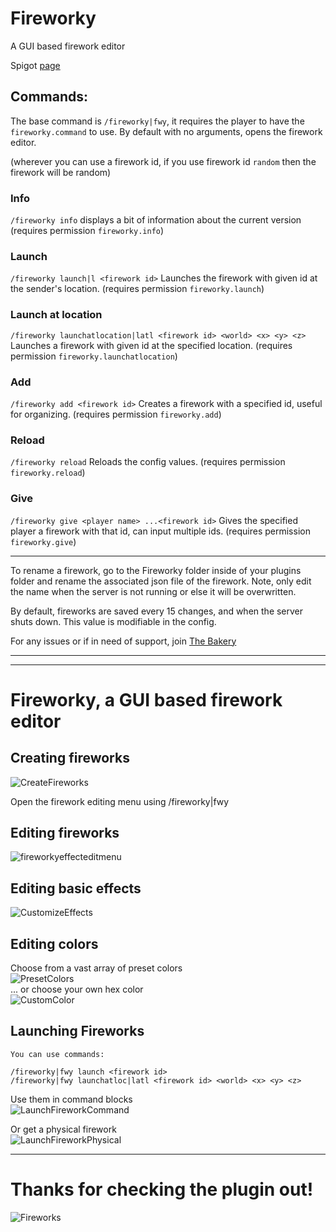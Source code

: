 # Fireworky
A GUI based firework editor

Spigot [page](https://www.spigotmc.org/resources/fireworky.105751/)

## Commands:
The base command is ``/fireworky|fwy``, it requires the player to have the ``fireworky.command`` to use. By default with no arguments, opens the firework editor.

(wherever you can use a firework id, if you use firework id ``random`` then the firework will be random)

### Info
``/fireworky info`` displays a bit of information about the current version (requires permission ``fireworky.info``)

### Launch
``/fireworky launch|l <firework id>`` Launches the firework with given id at the sender's location. (requires permission ``fireworky.launch``)

### Launch at location
``/fireworky launchatlocation|latl <firework id> <world> <x> <y> <z>`` Launches a firework with given id at the specified location. (requires permission ``fireworky.launchatlocation``)

### Add
``/fireworky add <firework id>`` Creates a firework with a specified id, useful for organizing. (requires permission ``fireworky.add``)

### Reload
``/fireworky reload`` Reloads the config values. (requires permission ``fireworky.reload``)

### Give
``/fireworky give <player name> ...<firework id>`` Gives the specified player a firework with that id, can input multiple ids. 
(requires permission ``fireworky.give``)

---

To rename a firework, go to the Fireworky folder inside of your plugins folder and rename the associated json file of the firework. Note, only edit the name when the server is not running or else it will be overwritten.

By default, fireworks are saved every 15 changes, and when the server shuts down. This value is modifiable in the config.

For any issues or if in need of support, join [The Bakery](https://discord.gg/mDhaSSEV3m)

---
---

# Fireworky, a GUI based firework editor

## Creating fireworks

![CreateFireworks](https://github.com/GoldenCookieGIT/Fireworky/assets/45347578/4e95827d-8021-4b71-9d4f-5f5a80905687)


Open the firework editing menu using /fireworky|fwy
  

## Editing fireworks

![fireworkyeffecteditmenu](https://user-images.githubusercontent.com/45347578/195487770-b545e42f-c479-45ed-b993-f8d06dc2920e.gif)


## Editing basic effects

![CustomizeEffects](https://github.com/GoldenCookieGIT/Fireworky/assets/45347578/b197dc95-90b0-4549-924e-6b128d2229ea)


## Editing colors

Choose from a vast array of preset colors  
![PresetColors](https://github.com/GoldenCookieGIT/Fireworky/assets/45347578/0eb370fa-4472-4dec-8f7f-16eb9eded55c)  
... or choose your own hex color  
![CustomColor](https://github.com/GoldenCookieGIT/Fireworky/assets/45347578/40c98dbb-905e-4f1b-875e-b01bb9a7e23b)

## Launching Fireworks

    You can use commands:

    /fireworky|fwy launch <firework id>
    /fireworky|fwy launchatloc|latl <firework id> <world> <x> <y> <z>
Use them in command blocks  
![LaunchFireworkCommand](https://github.com/GoldenCookieGIT/Fireworky/assets/45347578/ad17c3dc-eb34-4fe8-8761-f94296b6b168)  

Or get a physical firework  
![LaunchFireworkPhysical](https://github.com/GoldenCookieGIT/Fireworky/assets/45347578/3c7e21da-6b3a-4acf-93c5-e8ef7effc8fc)


---

# Thanks for checking the plugin out!
![Fireworks](https://github.com/GoldenCookieGIT/Fireworky/assets/45347578/f734adf7-5f9e-4a17-a1ad-cc3214d0cb4b)

  

